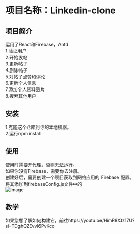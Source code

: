 # 项目名称：Linkedin-clone
## 项目简介
运用了React和Firebase，Antd<br>
1.验证用户<br>
2.开始发帖<br>
3.更新帖子<br>
4.删除帖子<br>
5.对帖子点赞和评论<br>
6.更新个人信息<br>
7.添加个人资料图片<br>
8.搜索其他用户
## 安装
1.克隆这个仓库到你的本地机器。<br>
2.运行npm install
## 使用
使用时需要开代理，否则无法运行。<br>
如果你没有Firebase，需要你去注册。<br>
创建好后，需要创建一个项目获取到网络应用的 Firebase 配置。<br>
将其添加到firebaseConfig.js文件中的<br>
![image](https://github.com/blakeking1013/Linkedin-clone/assets/62105623/302dffe2-3e69-4f3d-bb27-65c86815b197)
## 教学
如果您想了解如何构建它，前往https://youtu.be/HimR8Xtz17U?si=TDghQZEvvl6PvKco
